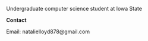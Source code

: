 Undergraduate computer science student at Iowa State

<b>Contact</b>
<p>Email: natalielloyd878@gmail.com</p>
<a href="https://www.linkedin.com/in/natalie-lloyd/".</a>

